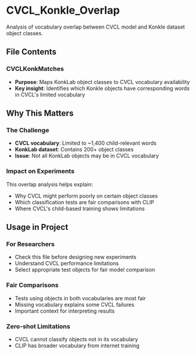 # CVCL_Konkle_Overlap

Analysis of vocabulary overlap between CVCL model and Konkle dataset object classes.

## File Contents

### CVCLKonkMatches 
- **Purpose**: Maps KonkLab object classes to CVCL vocabulary availability
- **Key insight**: Identifies which Konkle objects have corresponding words in CVCL's limited vocabulary

## Why This Matters

### The Challenge
- **CVCL vocabulary**: Limited to ~1,400 child-relevant words
- **KonkLab dataset**: Contains 200+ object classes
- **Issue**: Not all KonkLab objects may be in CVCL vocabulary

### Impact on Experiments
This overlap analysis helps explain:
- Why CVCL might perform poorly on certain object classes
- Which classification tests are fair comparisons with CLIP
- Where CVCL's child-based training shows limitations

## Usage in Project

### For Researchers
- Check this file before designing new experiments
- Understand CVCL performance limitations
- Select appropriate test objects for fair model comparison


### Fair Comparisons
- Tests using objects in both vocabularies are most fair
- Missing vocabulary explains some CVCL failures
- Important context for interpreting results

### Zero-shot Limitations
- CVCL cannot classify objects not in its vocabulary
- CLIP has broader vocabulary from internet training
